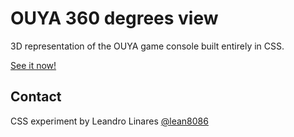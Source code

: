 # OUYA 360 degrees view
3D representation of the OUYA game console built entirely in CSS.

[See it now!](http://llinares.github.com/ouya-360deg/)

## Contact
CSS experiment by Leandro Linares [@lean8086](http://twitter.com/lean8086)